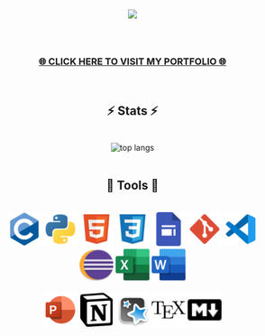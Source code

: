 <div style="font-weight: bold;">
    <h1 align="center">
        <img src="https://readme-typing-svg.herokuapp.com/?font=Proxima+Nova&size=40&color=004c59&center=true&vCenter=true&width=700&height=70&duration=2500&lines=👁+Hi+there+👁;I'm+Abdullah+and+I+want+to...;Thank+you+for+visiting+my+repository!;I+suggest+you+visit+my+portfolio+⬇️" />
    </h1>
</div>

<br>
<h3 align="center">
    <a href="">🌐 CLICK HERE TO VISIT MY PORTFOLIO 🌐</a>
</h3>

<br>
<h2 align="center">⚡ Stats ⚡</h2>
<br>

<div align="center">
  <img width=400 align="center" src="https://github-readme-stats-unknowns-projects-e8b23269.vercel.app/api/top-langs/?username=unknown176740" alt="top langs" />
</div>

<br>
<h2 align="center">💎 Tools 💎</h2>
<br>

<div align="center">
    <img src="1-icons/1-c.svg" width="60" height="60"/>
    <img src="1-icons/2-python.svg" width="60" height="60"/>
    <img src="1-icons/3-html.svg" width="60" height="60"/>
    <img src="1-icons/4-css.svg" width="60" height="60"/>
    <img src="1-icons/5-google_sites.png" width="60" height="60"/>
    <img src="1-icons/6-git.svg" width="60" height="60"/>
    <img src="1-icons/7-vs_code.svg" width="60" height="60"/>
    <img src="1-icons/8-eclipse.svg" width="60" height="60"/>
    <img src="1-icons/9-excel.svg" width="60" height="60"/>
    <img src="1-icons/10-word.svg" width="60" height="60"/>
    <br><br>
    <img src="1-icons/11-powerpoint.svg" width="60" height="60"/>
    <img src="1-icons/12-notion.svg" width="60" height="60"/>
    <img src="1-icons/13-anki.png" width="60" height="60"/>
    <img src="1-icons/14-latex.svg" width="60" height="60"/>
    <img src="1-icons/15-markdown.svg" width="60" height="60"/>
</div>






